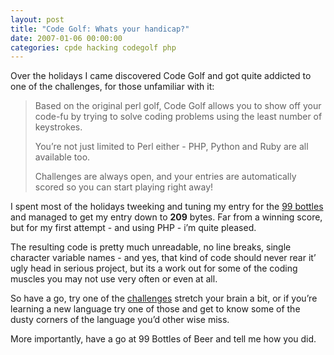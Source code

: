 ```yaml
---
layout: post
title: "Code Golf: Whats your handicap?"
date: 2007-01-06 00:00:00
categories: cpde hacking codegolf php
---
```


Over the holidays I came discovered Code Golf and got quite addicted to one of the challenges, for those unfamiliar with it:

> Based on the original perl golf, Code Golf allows you to show off your code-fu by trying to solve coding problems using the least number of keystrokes.
>
> You’re not just limited to Perl either - PHP, Python and Ruby are all available too.
>
> Challenges are always open, and your entries are automatically scored so you can start playing right away!

I spent most of the holidays tweeking and tuning my entry for the [99 bottles](http://codegolf.com/99-bottles-of-beer "Code Golf - 99 Bottles of Beer on the Wall") and managed to get my entry down to **209** bytes. Far from a winning score, but for my first attempt - and using PHP - i’m quite pleased.

The resulting code is pretty much unreadable, no line breaks, single character variable names - and yes, that kind of code should never rear it’ ugly head in serious project, but its a work out for some of the coding muscles you may not use very often or even at all.

So have a go, try one of the [challenges](http://codegolf.com/competition/browse "Code Golf Challenges") stretch your brain a bit, or if you’re learning a new language try one of those and get to know some of the dusty corners of the language you’d other wise miss.

More importantly, have a go at 99 Bottles of Beer and tell me how you did.

